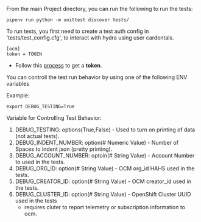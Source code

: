 From the main Project directory, you can run the following to run the tests: 

``` 
pipenv run python -m unittest discover tests/
```

To run tests, you first need to create a test auth config in 'tests/test_config.cfg',
to interact with hydra using user cardentals.

```
[ocm]
token = TOKEN
```
- Follow this [process](https://gitlab.cee.redhat.com/erjones/openCasesTelemetry#setup) to get a **token**. 

You can controll the test run behavior by using one of the following ENV variables

Example:
```
export DEBUG_TESTING=True
```

Variable for Controlling Test Behavior:

1. DEBUG_TESTING: options(True,False) - Used to turn on printing of data (not actual tests).
1. DEBUG_INDENT_NUMBER: option(# Numeric Value) - Number of Spaces to indent json (pretty printing).
1. DEBUG_ACCOUNT_NUMBER: optoin(# String Value) - Account Number to used in the tests.
1. DEBUG_ORG_ID: option(# String Value) - OCM org_id HAHS used in the tests.
1. DEBUG_CREATOR_ID: option(# String Value) - OCM creator_id used in the tests.
1. DEBUG_CLUSTER_ID: option(# String Value) - OpenShift Cluster UUID used in the tests
    - requires cluter to report telemetry or subscription information to ocm.
